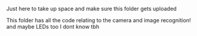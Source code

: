 Just here to take up space and make sure this folder gets uploaded

This folder has all the code relating to the camera and image recognition! and maybe LEDs too I dont know tbh